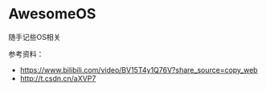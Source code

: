 # AwesomeOS
随手记些OS相关

参考资料：

- https://www.bilibili.com/video/BV15T4y1Q76V?share_source=copy_web
- http://t.csdn.cn/aXVP7
